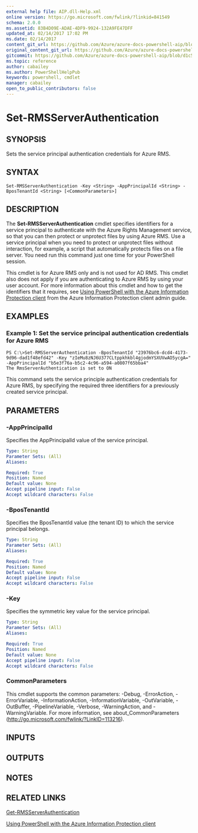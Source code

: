 ```yaml
---
external help file: AIP.dll-Help.xml
online version: https://go.microsoft.com/fwlink/?linkid=841549
schema: 2.0.0
ms.assetid: 83B4D09E-ADAE-4DF9-9924-132A9FE47DFF
updated_at: 02/14/2017 17:02 PM
ms.date: 02/14/2017
content_git_url: https://github.com/Azure/azure-docs-powershell-aip/blob/master/Azure%20Information%20Protection/AzureInformationProtection/vlatest/Set-RMSServerAuthentication.md
original_content_git_url: https://github.com/Azure/azure-docs-powershell-aip/blob/master/Azure%20Information%20Protection/AzureInformationProtection/vlatest/Set-RMSServerAuthentication.md
gitcommit: https://github.com/Azure/azure-docs-powershell-aip/blob/d1c5d3878715c0a5dd9195e1d580532ba3f2c68a
ms.topic: reference
author: cabailey
ms.author: PowerShellHelpPub
keywords: powershell, cmdlet
manager: cabailey
open_to_public_contributors: false
---
```


# Set-RMSServerAuthentication

## SYNOPSIS
Sets the service principal authentication credentials for Azure RMS.

## SYNTAX

```
Set-RMSServerAuthentication -Key <String> -AppPrincipalId <String> -BposTenantId <String> [<CommonParameters>]
```

## DESCRIPTION
The **Set-RMSServerAuthentication** cmdlet specifies identifiers for a service principal to authenticate with the Azure Rights Management service, so that you can then protect or unprotect files by using Azure RMS. Use a service principal when you need to protect or unprotect files without interaction, for example, a script that automatically protects files on a file server. You need run this command just one time for your PowerShell session.

This cmdlet is for Azure RMS only and is not used for AD RMS. This cmdlet also does not apply if you are authenticating to Azure RMS by using your user account. For more information about this cmdlet and how to get the identifiers that it requires, see [Using PowerShell with the Azure Information Protection client](https://docs.microsoft.com/information-protection/rms-client/client-admin-guide-powershell) from the Azure Information Protection client admin guide.

## EXAMPLES

### Example 1: Set the service principal authentication credentials for Azure RMS
```
PS C:\>Set-RMSServerAuthentication -BposTenantId "23976bc6-dcd4-4173-9d96-dad1f48efd42" -Key "zIeMu8zNJ6U377CLtppkhkbl4gjodmYSXUVwAO5ycgA=" -AppPrincipalId "b5e3f76a-b5c2-4c96-a594-a0807f65bba4"
The RmsServerAuthentication is set to ON
```

This command sets the service principle authentication credentials for Azure RMS, by specifying the required three identifiers for a previously created service principal.

## PARAMETERS

### -AppPrincipalId
Specifies the AppPrincipalId value of the service principal.

```yaml
Type: String
Parameter Sets: (All)
Aliases:

Required: True
Position: Named
Default value: None
Accept pipeline input: False
Accept wildcard characters: False
```

### -BposTenantId
Specifies the BposTenantId value (the tenant ID) to which the service principal belongs.

```yaml
Type: String
Parameter Sets: (All)
Aliases:

Required: True
Position: Named
Default value: None
Accept pipeline input: False
Accept wildcard characters: False
```

### -Key
Specifies the symmetric key value for the service principal.

```yaml
Type: String
Parameter Sets: (All)
Aliases:

Required: True
Position: Named
Default value: None
Accept pipeline input: False
Accept wildcard characters: False
```

### CommonParameters
This cmdlet supports the common parameters: -Debug, -ErrorAction, -ErrorVariable, -InformationAction, -InformationVariable, -OutVariable, -OutBuffer, -PipelineVariable, -Verbose, -WarningAction, and -WarningVariable. For more information, see about_CommonParameters (http://go.microsoft.com/fwlink/?LinkID=113216).

## INPUTS

## OUTPUTS

## NOTES

## RELATED LINKS

[Get-RMSServerAuthentication](./Get-RMSServerAuthentication.md)

[Using PowerShell with the Azure Information Protection client](https://docs.microsoft.com/information-protection/rms-client/client-admin-guide-powershell)
